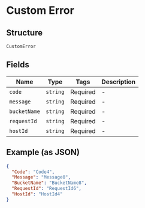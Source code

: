 
# Custom Error

## Structure

`CustomError`

## Fields

| Name | Type | Tags | Description |
|  --- | --- | --- | --- |
| `code` | `string` | Required | - |
| `message` | `string` | Required | - |
| `bucketName` | `string` | Required | - |
| `requestId` | `string` | Required | - |
| `hostId` | `string` | Required | - |

## Example (as JSON)

```json
{
  "Code": "Code4",
  "Message": "Message0",
  "BucketName": "BucketName8",
  "RequestId": "RequestId6",
  "HostId": "HostId4"
}
```

